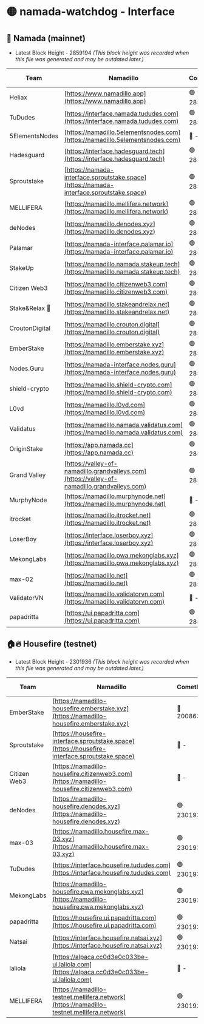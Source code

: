 # 🟡 namada-watchdog - Interface

## 🚀 Namada (mainnet)
- Latest Block Height - 2859194 *(This block height was recorded when this file was generated and may be outdated later.)*

| Team | Namadillo | CometBFT | Indexer | MASP Indexer |
|-|-|-|-|-|
| Heliax | [https://www.namadillo.app](https://www.namadillo.app) | 🟢 2859174 | 🟢 2859174 | 🟢 2859174 |
| TuDudes | [https://interface.namada.tududes.com](https://interface.namada.tududes.com) | 🟢 2859174 | 🟢 2859174 | 🟢 2859174 |
| 5ElementsNodes | [https://namadillo.5elementsnodes.com](https://namadillo.5elementsnodes.com) | 🔴 - | 🔴 2857703 | 🔴 2857705 |
| Hadesguard | [https://interface.hadesguard.tech](https://interface.hadesguard.tech) | 🟢 2859178 | 🟢 2859178 | 🟢 2859178 |
| Sproutstake | [https://namada-interface.sproutstake.space](https://namada-interface.sproutstake.space) | 🟢 2859179 | 🔴 2797937 | 🟢 2859178 |
| MELLIFERA | [https://namadillo.mellifera.network](https://namadillo.mellifera.network) | 🟢 2859179 | 🟢 2859179 | 🟢 2859179 |
| deNodes | [https://namadillo.denodes.xyz](https://namadillo.denodes.xyz) | 🟢 2859180 | 🟢 2859180 | 🟢 2859180 |
| Palamar | [https://namada-interface.palamar.io](https://namada-interface.palamar.io) | 🟢 2859181 | 🔴 2780590 | 🟢 2859180 |
| StakeUp | [https://namadillo.namada.stakeup.tech](https://namadillo.namada.stakeup.tech) | 🟢 2859181 | 🟢 2859181 | 🟢 2859181 |
| Citizen Web3 | [https://namadillo.citizenweb3.com](https://namadillo.citizenweb3.com) | 🟢 2859182 | 🟢 2859182 | 🟢 2859182 |
| Stake&Relax 🦥 | [https://namadillo.stakeandrelax.net](https://namadillo.stakeandrelax.net) | 🟢 2859182 | 🟢 2859182 | 🟢 2859182 |
| CroutonDigital | [https://namadillo.crouton.digital](https://namadillo.crouton.digital) | 🟢 2859183 | 🟢 2859183 | 🟢 2859183 |
| EmberStake | [https://namadillo.emberstake.xyz](https://namadillo.emberstake.xyz) | 🟢 2859183 | 🟢 2859183 | 🟢 2859183 |
| Nodes.Guru | [https://namada-interface.nodes.guru](https://namada-interface.nodes.guru) | 🟢 2859184 | 🔴 2780590 | 🟢 2859183 |
| shield-crypto | [https://namadillo.shield-crypto.com](https://namadillo.shield-crypto.com) | 🟢 2859184 | 🟢 2859184 | 🟢 2859184 |
| L0vd | [https://namadillo.l0vd.com](https://namadillo.l0vd.com) | 🟢 2859185 | 🟢 2859185 | 🟢 2859185 |
| Validatus | [https://namadillo.namada.validatus.com](https://namadillo.namada.validatus.com) | 🟢 2859186 | 🟢 2859186 | 🟢 2859185 |
| OriginStake | [https://app.namada.cc](https://app.namada.cc) | 🟢 2859186 | 🟢 2859185 | 🟢 2859185 |
| Grand Valley | [https://valley-of-namadillo.grandvalleys.com](https://valley-of-namadillo.grandvalleys.com) | 🟢 2859187 | 🟢 2859187 | 🟢 2859188 |
| MurphyNode | [https://namadillo.murphynode.net](https://namadillo.murphynode.net) | 🔴 - | 🔴 - | 🔴 - |
| itrocket | [https://namadillo.itrocket.net](https://namadillo.itrocket.net) | 🟢 2859190 | 🟢 2859190 | 🟢 2859190 |
| LoserBoy | [https://interface.loserboy.xyz](https://interface.loserboy.xyz) | 🟢 2859191 | 🟢 2859191 | 🟢 2859191 |
| MekongLabs | [https://namadillo.pwa.mekonglabs.xyz](https://namadillo.pwa.mekonglabs.xyz) | 🟢 2859191 | 🟢 2859191 | 🟢 2859191 |
| max-02 | [https://namadillo.net](https://namadillo.net) | 🟢 2859192 | 🟢 2859192 | 🟢 2859192 |
| ValidatorVN | [https://namadillo.validatorvn.com](https://namadillo.validatorvn.com) | 🔴 - | 🔴 - | 🔴 - |
| papadritta | [https://ui.papadritta.com](https://ui.papadritta.com) | 🟢 2859194 | 🟢 2859194 | 🔴 2806794 |

## 🏠🔥 Housefire (testnet)
- Latest Block Height - 2301936 *(This block height was recorded when this file was generated and may be outdated later.)*

| Team | Namadillo | CometBFT | Indexer | MASP Indexer |
|-|-|-|-|-|
| EmberStake | [https://namadillo-housefire.emberstake.xyz](https://namadillo-housefire.emberstake.xyz) | 🔴 2008636 | 🔴 - | 🔴 - |
| Sproutstake | [https://housefire-interface.sproutstake.space](https://housefire-interface.sproutstake.space) | 🔴 - | 🔴 - | 🔴 - |
| Citizen Web3 | [https://namadillo-housefire.citizenweb3.com](https://namadillo-housefire.citizenweb3.com) | 🔴 - | 🟢 2301930 | 🟢 2301930 |
| deNodes | [https://namadillo-housefire.denodes.xyz](https://namadillo-housefire.denodes.xyz) | 🟢 2301930 | 🟢 2301930 | 🟢 2301930 |
| max-03 | [https://namadillo.housefire.max-03.xyz](https://namadillo.housefire.max-03.xyz) | 🟢 2301931 | 🔴 2167206 | 🟢 2301931 |
| TuDudes | [https://interface.housefire.tududes.com](https://interface.housefire.tududes.com) | 🟢 2301931 | 🟢 2301931 | 🟢 2301931 |
| MekongLabs | [https://namadillo-housefire.pwa.mekonglabs.xyz](https://namadillo-housefire.pwa.mekonglabs.xyz) | 🟢 2301931 | 🟢 2301931 | 🟢 2301931 |
| papadritta | [https://housefire.ui.papadritta.com](https://housefire.ui.papadritta.com) | 🟢 2301932 | 🟢 2301932 | 🔴 - |
| Natsai | [https://interface.housefire.natsai.xyz](https://interface.housefire.natsai.xyz) | 🟢 2301934 | 🟢 2301934 | 🟢 2301934 |
| laliola | [https://alpaca.cc0d3e0c033be-ui.laliola.com](https://alpaca.cc0d3e0c033be-ui.laliola.com) | 🔴 - | 🔴 - | 🔴 - |
| MELLIFERA | [https://namadillo-testnet.mellifera.network](https://namadillo-testnet.mellifera.network) | 🟢 2301936 | 🟢 2301936 | 🟢 2301936 |

